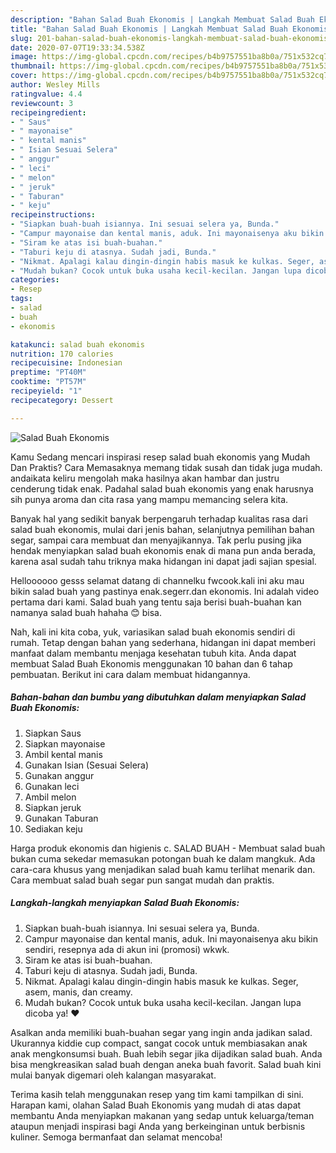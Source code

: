 ```yaml
---
description: "Bahan Salad Buah Ekonomis | Langkah Membuat Salad Buah Ekonomis Yang Enak Banget"
title: "Bahan Salad Buah Ekonomis | Langkah Membuat Salad Buah Ekonomis Yang Enak Banget"
slug: 201-bahan-salad-buah-ekonomis-langkah-membuat-salad-buah-ekonomis-yang-enak-banget
date: 2020-07-07T19:33:34.538Z
image: https://img-global.cpcdn.com/recipes/b4b9757551ba8b0a/751x532cq70/salad-buah-ekonomis-foto-resep-utama.jpg
thumbnail: https://img-global.cpcdn.com/recipes/b4b9757551ba8b0a/751x532cq70/salad-buah-ekonomis-foto-resep-utama.jpg
cover: https://img-global.cpcdn.com/recipes/b4b9757551ba8b0a/751x532cq70/salad-buah-ekonomis-foto-resep-utama.jpg
author: Wesley Mills
ratingvalue: 4.4
reviewcount: 3
recipeingredient:
- " Saus"
- " mayonaise"
- " kental manis"
- " Isian Sesuai Selera"
- " anggur"
- " leci"
- " melon"
- " jeruk"
- " Taburan"
- " keju"
recipeinstructions:
- "Siapkan buah-buah isiannya. Ini sesuai selera ya, Bunda."
- "Campur mayonaise dan kental manis, aduk. Ini mayonaisenya aku bikin sendiri, resepnya ada di akun ini (promosi) wkwk."
- "Siram ke atas isi buah-buahan."
- "Taburi keju di atasnya. Sudah jadi, Bunda."
- "Nikmat. Apalagi kalau dingin-dingin habis masuk ke kulkas. Seger, asem, manis, dan creamy."
- "Mudah bukan? Cocok untuk buka usaha kecil-kecilan. Jangan lupa dicoba ya! ❤"
categories:
- Resep
tags:
- salad
- buah
- ekonomis

katakunci: salad buah ekonomis 
nutrition: 170 calories
recipecuisine: Indonesian
preptime: "PT40M"
cooktime: "PT57M"
recipeyield: "1"
recipecategory: Dessert

---
```



![Salad Buah Ekonomis](https://img-global.cpcdn.com/recipes/b4b9757551ba8b0a/751x532cq70/salad-buah-ekonomis-foto-resep-utama.jpg)

Kamu Sedang mencari inspirasi resep salad buah ekonomis yang Mudah Dan Praktis? Cara Memasaknya memang tidak susah dan tidak juga mudah. andaikata keliru mengolah maka hasilnya akan hambar dan justru cenderung tidak enak. Padahal salad buah ekonomis yang enak harusnya sih punya aroma dan cita rasa yang mampu memancing selera kita.

Banyak hal yang sedikit banyak berpengaruh terhadap kualitas rasa dari salad buah ekonomis, mulai dari jenis bahan, selanjutnya pemilihan bahan segar, sampai cara membuat dan menyajikannya. Tak perlu pusing jika hendak menyiapkan salad buah ekonomis enak di mana pun anda berada, karena asal sudah tahu triknya maka hidangan ini dapat jadi sajian spesial.

Helloooooo gesss selamat datang di channelku fwcook.kali ini aku mau bikin salad buah yang pastinya enak.segerr.dan ekonomis. Ini adalah video pertama dari kami. Salad buah yang tentu saja berisi buah-buahan kan namanya salad buah hahaha 😊 bisa.


Nah, kali ini kita coba, yuk, variasikan salad buah ekonomis sendiri di rumah. Tetap dengan bahan yang sederhana, hidangan ini dapat memberi manfaat dalam membantu menjaga kesehatan tubuh kita. Anda dapat membuat Salad Buah Ekonomis menggunakan 10 bahan dan 6 tahap pembuatan. Berikut ini cara dalam membuat hidangannya.

<!--inarticleads1-->

##### Bahan-bahan dan bumbu yang dibutuhkan dalam menyiapkan Salad Buah Ekonomis:

1. Siapkan  Saus
1. Siapkan  mayonaise
1. Ambil  kental manis
1. Gunakan  Isian (Sesuai Selera)
1. Gunakan  anggur
1. Gunakan  leci
1. Ambil  melon
1. Siapkan  jeruk
1. Gunakan  Taburan
1. Sediakan  keju


Harga produk ekonomis dan higienis c. SALAD BUAH - Membuat salad buah bukan cuma sekedar memasukan potongan buah ke dalam mangkuk. Ada cara-cara khusus yang menjadikan salad buah kamu terlihat menarik dan. Cara membuat salad buah segar pun sangat mudah dan praktis. 

<!--inarticleads2-->

##### Langkah-langkah menyiapkan Salad Buah Ekonomis:

1. Siapkan buah-buah isiannya. Ini sesuai selera ya, Bunda.
1. Campur mayonaise dan kental manis, aduk. Ini mayonaisenya aku bikin sendiri, resepnya ada di akun ini (promosi) wkwk.
1. Siram ke atas isi buah-buahan.
1. Taburi keju di atasnya. Sudah jadi, Bunda.
1. Nikmat. Apalagi kalau dingin-dingin habis masuk ke kulkas. Seger, asem, manis, dan creamy.
1. Mudah bukan? Cocok untuk buka usaha kecil-kecilan. Jangan lupa dicoba ya! ❤


Asalkan anda memiliki buah-buahan segar yang ingin anda jadikan salad. Ukurannya kiddie cup compact, sangat cocok untuk membiasakan anak anak mengkonsumsi buah. Buah lebih segar jika dijadikan salad buah. Anda bisa mengkreasikan salad buah dengan aneka buah favorit. Salad buah kini mulai banyak digemari oleh kalangan masyarakat. 

Terima kasih telah menggunakan resep yang tim kami tampilkan di sini. Harapan kami, olahan Salad Buah Ekonomis yang mudah di atas dapat membantu Anda menyiapkan makanan yang sedap untuk keluarga/teman ataupun menjadi inspirasi bagi Anda yang berkeinginan untuk berbisnis kuliner. Semoga bermanfaat dan selamat mencoba!
